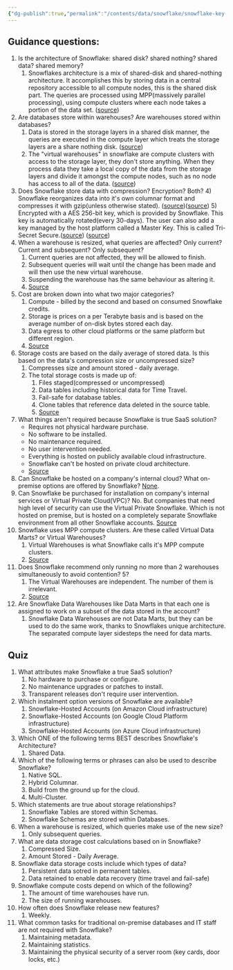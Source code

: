 ```yaml
---
{"dg-publish":true,"permalink":"/contents/data/snowflake/snowflake-key-concepts/","tags":["Snowflake"],"created":"2024-06-07T17:41:41.643+02:00","updated":"2024-06-07T17:41:41.643+02:00"}
---
```



## Guidance questions:

1) Is the architecture of Snowflake: shared disk? shared nothing? shared data? shared memory? 
	1) Snowflakes architecture is a mix of shared-disk and shared-nothing architecture. It accomplishes this by storing data in a central repository accessible to all compute nodes, this is the shared disk part. The queries are processed using MPP(massively parallel processing), using compute clusters where each node takes a portion of the data set. ([source](https://docs.snowflake.com/en/user-guide/intro-key-concepts#snowflake-architecture))
2) Are databases store within warehouses? Are warehouses stored within databases? 
	1) Data is stored in the storage layers in a shared disk manner, the queries are executed in the compute layer which treats the storage layers are a share nothing disk. ([source](https://docs.snowflake.com/en/user-guide/intro-key-concepts#snowflake-architecture))
	2) The "virtual warehouses" in snowflake are compute clusters with access to the storage layer, they don't store anything. When they process data they take a local copy of the data from the storage layers and divide it amongst the compute nodes, such as no node has access to all of the data. ([source](https://docs.snowflake.com/en/user-guide/intro-key-concepts#snowflake-architecture))
3) Does Snowflake store data with compression? Encryption? Both?
	4) Snowflake reorganizes data into it's own columnar format and compresses it with gzip(unless otherwise stated). ([source](https://docs.snowflake.com/en/user-guide/intro-key-concepts#database-storage))([source](https://docs.snowflake.com/en/user-guide/intro-summary-loading))
	5) Encrypted with a AES 256-bit key, which is provided by Snowflake. This key is automatically rotated(every 30-days). The user can also add a key managed by the host platform called a Master Key. This is called Tri-Secret Secure.([source](https://docs.snowflake.com/en/user-guide/security-encryption-manage)) ([source](https://docs.snowflake.com/en/user-guide/intro-summary-loading))
4) When a warehouse is resized, what queries are affected? Only current? Current and subsequent? Only subsequent? 
	1) Current queries are not affected, they will be allowed to finish. 
	2) Subsequent queries will wait until the change has been made and will then use the new virtual warehouse.
	3) Suspending the warehouse has the same behaviour as altering it. 
	4) [Source](https://docs.snowflake.com/en/sql-reference/sql/alter-warehouse#usage-notes)
5) Cost are broken down into what two major categories? 	
	1) Compute - billed by the second and based on consumed Snowflake credits. 
	2) Storage is prices on a per Terabyte basis and is based on the average number of on-disk bytes stored each day.
	3) Data egress to other cloud platforms or the same platform but different region. 
	4) [Source](https://docs.snowflake.com/en/user-guide/cost-understanding-overall)
6) Storage costs are based on the daily average of stored data. Is this based on the data's compression size or uncompressed size?  
	1) Compresses size and amount stored - daily average. 
	2) The total storage costs is made up of:
		1) Files staged(compressed or uncompressed)
		2) Data tables including historical data for Time Travel.
		3) Fail-safe for database tables. 
		4) Clone tables that reference data deleted in the source table.
		5) [Source](https://docs.snowflake.com/en/user-guide/cost-understanding-data-storage)
7) What things aren't required because Snowflake is true SaaS solution?
	- Requires not physical hardware purchase.
	- No software to be installed.
	- No maintenance required.
	- No user intervention needed.
	- Everything is hosted on publicly available cloud infrastructure.
	- Snowflake can't be hosted on private cloud architecture. 
	- [Source](https://docs.snowflake.com/en/user-guide/intro-key-concepts#data-platform-as-a-self-managed-service)
1) Can Snowflake be hosted on a company's internal cloud? What on-premise options are offered by Snowflake? 
	[None](https://docs.snowflake.com/en/user-guide/intro-key-concepts#data-platform-as-a-self-managed-service).
9) Can Snowflake be purchased for installation on company's internal services or Virtual Private Cloud(VPC)?
	No. But companies that need high level of security can use the Virtual Private Snowflake. Which is not hosted on premise, but is hosted on a completely separate Snowflake environment from all other Snowflake accounts.
	[Source](https://docs.snowflake.com/en/user-guide/intro-editions#virtual-private-snowflake-vps) 
10) Snowflake uses MPP compute clusters. Are these called Virtual Data Marts? or Virtual Warehouses? 
	1) Virtual Warehouses is what Snowflake calls it's MPP compute clusters. 
	2) [Source](https://docs.snowflake.com/en/user-guide/intro-key-concepts#query-processing)
11) Does Snowflake recommend only running no more than 2 warehouses simultaneously to avoid contention? 5?
	1) The Virtual Warehouses are independent. The number of them is irrelevant. 
	2) [Source](https://docs.snowflake.com/en/user-guide/intro-key-concepts#query-processing)
12) Are Snowflake Data Warehouses like Data Marts in that each one is assigned to work on a subset of the data stored in the account?
	1) Snowflake Data Warehouses are not Data Marts, but they can be used to do the same work, thanks to Snowflakes unique architecture. The separated compute layer sidesteps the need for data marts. 
			

## Quiz

1. What attributes make Snowflake a true SaaS solution?
	1. No hardware to purchase or configure.
	2. No maintenance upgrades or patches to install.
	3. Transparent releases don't require user intervention.
2. Which instalment option versions of Snowflake are available?
	1. Snowflake-Hosted Accounts (on Amazon Cloud infrastructure)
	2. Snowflake-Hosted Accounts (on Google Cloud Platform infrastructure)
	3. Snowflake-Hosted Accounts (on Azure Cloud infrastructure)
3. Which ONE of the following terms BEST describes Snowflake's Architecture?
	1. Shared Data.
4. Which of the following terms or phrases can also be used to describe Snowflake?
	1. Native SQL.
	2. Hybrid Columnar.
	3. Build from the ground up for the cloud. 
	4. Multi-Cluster.
5. Which statements are true about storage relationships?
	1. Snowflake Tables are stored within Schemas. 
	2. Snowflake Schemas are stored within Databases. 
6. When a warehouse is resized, which queries make use of the new size?
	1. Only subsequent queries. 
7. What are data storage cost calculations based on in Snowflake?
	1. Compressed Size.
	2. Amount Stored - Daily Average.
8. Snowflake data storage costs include which types of data?
	1. Persistent data sotred in permanent tables.
	2. Data retained to enable data recovery (time travel and fail-safe)
9. Snowflake compute costs depend on which of the following? 
	1. The amount of time warehouses have run.
	2. The size of running warehouses.
10. How often does Snowflake release new features?
	1. Weekly.
11. What common tasks for traditional on-premise databases and IT staff are not required with Snowflake?
	1. Maintaining metadata.
	2. Maintaining statistics.
	3. Maintaining the physical security of a server room (key cards, door locks, etc.)